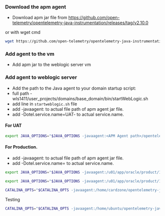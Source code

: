 ### Download the apm agent
- Download apm jar file from https://github.com/open-telemetry/opentelemetry-java-instrumentation/releases/tag/v2.10.0

or with wget cmd
```sh
wget https://github.com/open-telemetry/opentelemetry-java-instrumentation/releases/latest/download/opentelemetry-javaagent.jar
```
  
### Add agent to the vm 
- Add apm jar to the weblogic server vm 


### Add agent to weblogic server 
- Add the path to the Java agent to your domain startup script:
- full path - wls1411/user_projects/domains/base_domain/bin/startWebLogic.sh
- add line in `startweblogic.sh` file
- add -javaagent:<APM Agent path> to actual file path of apm agent jar file. 
- add -Dotel.service.name=UAT-<service-name> to actual service.name.

#### For UAT
```sh
export JAVA_OPTIONS="$JAVA_OPTIONS -javaagent:<APM Agent path>/opentelemetry-javaagent.jar -Dotel.service.name=UAT-<Service-name> -Dotel.exporter.otlp.endpoint=http://10.100.64.41:8200 -Dotel.metrics.exporter=otlp -Dotel.logs.exporter=otlp"
```

#### For Production.
- add -javaagent:<APM Agent path> to actual file path of apm agent jar file. 
- add -Dotel.service.name=<service-name> to actual service.name.

```sh
export JAVA_OPTIONS="$JAVA_OPTIONS -javaagent:/u01/app/oracle/product/14.1.1.0/user_projects/domains/opentelemetry-javaagent.jar -Dotel.service.name=Prod-Core -Dotel.exporter.otlp.endpoint=http://10.100.66.41:8200 -Dotel.metrics.exporter=otlp -Dotel.logs.exporter=otlp -Dotel.resource.attributes=deployment.environment=Production"
```

```sh
export JAVA_OPTIONS="$JAVA_OPTIONS -javaagent:/u01/app/oracle/product/14.1.1/user_projects/domains/opentelemetry-javaagent.jar -Dotel.service.name=Prod-Digital -Dotel.exporter.otlp.endpoint=http://10.100.66.41:8200 -Dotel.metrics.exporter=otlp -Dotel.logs.exporter=otlp -Dotel.resource.attributes=deployment.environment=Production"
```

```sh
CATALINA_OPTS="$CATALINA_OPTS -javaagent:/home/cardzone/opentelemetry-javaagent.jar -Dotel.service.name=Prod-Cms -Dotel.exporter.otlp.endpoint=http://10.100.66.41:8200 -Dotel.metrics.exporter=otlp -Dotel.logs.exporter=otlp -Dotel.resource.attributes=deployment.environment=Production"
```


Testing
```sh
CATALINA_OPTS="$CATALINA_OPTS -javaagent:/home/ubuntu/opentelemetry-javaagent.jar -Dotel.service.name=Prod-Cms -Dotel.exporter.otlp.endpoint=http://198.19.249.98:8200 -Dotel.metrics.exporter=otlp -Dotel.logs.exporter=otlp -Dotel.resource.attributes=deployment.environment=Production"
```
